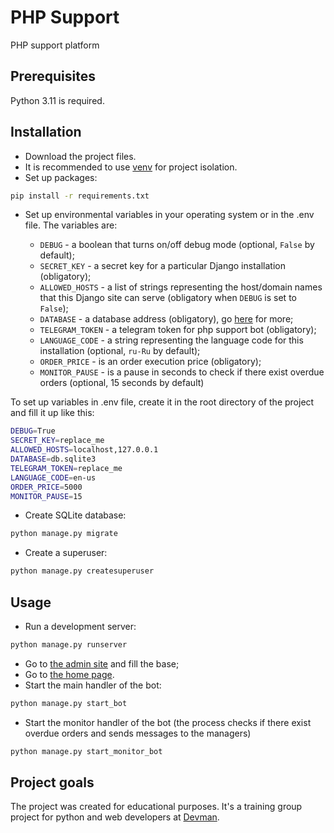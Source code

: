 # PHP Support

PHP support platform

## Prerequisites

Python 3.11 is required.

## Installation

- Download the project files.
- It is recommended to use [venv](https://docs.python.org/3/library/venv.html?highlight=venv#module-venv) for project isolation.
- Set up packages:

```bash
pip install -r requirements.txt
```

- Set up environmental variables in your operating system or in the .env file. The variables are:

  - `DEBUG` - a boolean that turns on/off debug mode (optional, `False` by default);
  - `SECRET_KEY` - a secret key for a particular Django installation (obligatory);
  - `ALLOWED_HOSTS` - a list of strings representing the host/domain names that this Django site can serve (obligatory when `DEBUG` is set to `False`);
  - `DATABASE` - a database address (obligatory), go [here](https://github.com/jacobian/dj-database-url) for more;
  - `TELEGRAM_TOKEN` - a telegram token for php support bot (obligatory);
  - `LANGUAGE_CODE` - a string representing the language code for this installation (optional, `ru-Ru` by default);
  - `ORDER_PRICE` - is an order execution price (obligatory);
  - `MONITOR_PAUSE` - is a pause in seconds to check if there exist overdue orders (optional, 15 seconds by default)

To set up variables in .env file, create it in the root directory of the project and fill it up like this:

```bash
DEBUG=True
SECRET_KEY=replace_me
ALLOWED_HOSTS=localhost,127.0.0.1
DATABASE=db.sqlite3
TELEGRAM_TOKEN=replace_me
LANGUAGE_CODE=en-us
ORDER_PRICE=5000
MONITOR_PAUSE=15
```

- Create SQLite database:

```bash
python manage.py migrate
```

- Create a superuser:

```bash
python manage.py createsuperuser
```

## Usage

- Run a development server:

```bash
python manage.py runserver
```

- Go to [the admin site](http://127.0.0.1:8000/admin/) and fill the base;
- Go to [the home page](http://127.0.0.1:8000/).
- Start the main handler of the bot:

```bash
python manage.py start_bot
```

- Start the monitor handler of the bot (the process checks if there exist overdue orders and sends messages to the managers)

```bash
python manage.py start_monitor_bot
```

## Project goals

The project was created for educational purposes.
It's a training group project for python and web developers at [Devman](https://dvmn.org).
